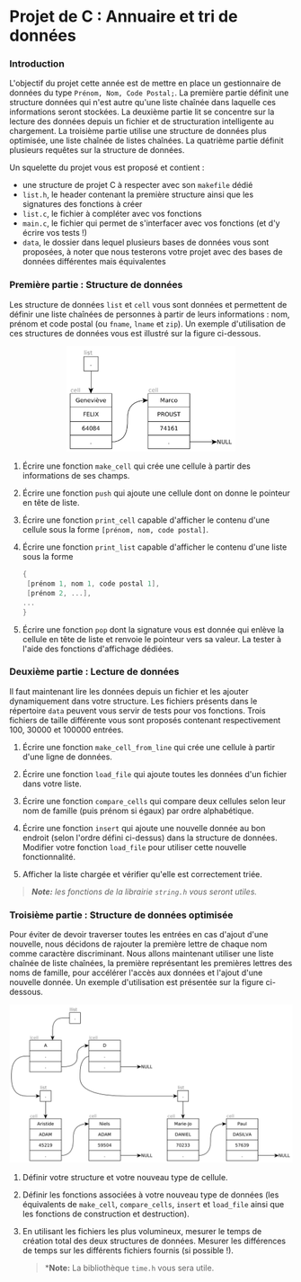 # Projet de C : Annuaire et tri de données

### Introduction

L'objectif du projet cette année est de mettre en place un gestionnaire de données du type `Prénom, Nom, Code Postal;`. La première partie définit une structure données qui n'est autre qu'une liste chaînée dans laquelle ces informations seront stockées. La deuxième partie lit se concentre sur la lecture des données depuis un fichier et de structuration intelligente au chargement. La troisième partie utilise une structure de données plus optimisée, une liste chaînée de listes chaînées. La quatrième partie définit plusieurs requêtes sur la structure de données. 

Un squelette du projet vous est proposé et contient :

- une structure de projet C à respecter avec son `makefile` dédié
- `list.h`, le header contenant la première structure ainsi que les signatures des fonctions à créer
- `list.c`, le fichier à compléter avec vos fonctions
- `main.c`, le fichier qui permet de s'interfacer avec vos fonctions (et d'y écrire vos tests !)
- `data`, le dossier dans lequel plusieurs bases de données vous sont proposées, à noter que nous testerons votre projet avec des bases de données différentes mais équivalentes



### Première partie : Structure de données

Les structure de données `list` et `cell`  vous sont données et permettent de définir une liste chaînées de personnes à partir de leurs informations : nom, prénom et code postal (ou `fname`, `lname` et `zip`). Un exemple d'utilisation de ces structures de données vous est illustré sur la figure ci-dessous.

<p align="center">
  <img width=300 src="list.png">
</p>

1. Écrire une fonction `make_cell` qui crée une cellule à partir des informations de ses champs.

2. Écrire une fonction `push` qui ajoute une cellule dont on donne le pointeur en tête de liste.

3. Écrire une fonction `print_cell` capable d'afficher le contenu d'une cellule sous la forme `[prénom, nom, code postal]`.

4. Écrire une fonction `print_list` capable d'afficher le contenu d'une liste sous la forme 
   ````c
   {
    [prénom 1, nom 1, code postal 1],
    [prénom 2, ...], 
   ...
   }
   ````

5. Écrire une fonction `pop` dont la signature vous est donnée qui enlève la cellule en tête de liste et renvoie le pointeur vers sa valeur. La tester à l'aide des fonctions d'affichage dédiées.

### Deuxième partie : Lecture de données

Il faut maintenant lire les données depuis un fichier et les ajouter dynamiquement dans votre structure. Les fichiers présents dans le répertoire `data` peuvent vous servir de tests pour vos fonctions. Trois fichiers de taille différente vous sont proposés contenant respectivement 100, 30000 et 100000 entrées.

1. Écrire une fonction `make_cell_from_line` qui crée une cellule à partir d'une ligne de données.

2. Écrire une fonction `load_file` qui ajoute toutes les données d'un fichier dans votre liste.

3. Écrire une fonction `compare_cells` qui compare deux cellules selon leur nom de famille (puis prénom si égaux) par ordre alphabétique.

4. Écrire une fonction `insert` qui ajoute une nouvelle donnée au bon endroit (selon l'ordre défini ci-dessus) dans la structure de données. Modifier votre fonction `load_file` pour utiliser cette nouvelle fonctionnalité.
5. Afficher la liste chargée et vérifier qu'elle est correctement triée.

> ***Note:** les fonctions de la librairie `string.h` vous seront utiles.*

### Troisième partie : Structure de données optimisée

Pour éviter de devoir traverser toutes les entrées en cas d'ajout d'une nouvelle, nous décidons de rajouter la première lettre de chaque nom comme caractère discriminant. Nous allons maintenant utiliser une liste chaînée de liste chaînées, la première représentant les premières lettres des noms de famille, pour accélérer l'accès aux données et l'ajout d'une nouvelle donnée. Un exemple d'utilisation est présentée sur la figure ci-dessous.

<p align="center">
  <img width=700 src="llist.png">
</p>


1. Définir votre structure et votre nouveau type de cellule.

2. Définir les fonctions  associées à votre nouveau type de données (les équivalents de `make_cell`, `compare_cells`,  `insert` et `load_file` ainsi que les fonctions de construction et destruction).

3. En utilisant les fichiers les plus volumineux, mesurer le temps de création total des deux structures de données. Mesurer les différences de temps sur les différents fichiers fournis (si possible !).

   > ***Note:** La bibliothèque `time.h` vous sera utile.



